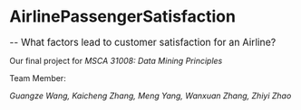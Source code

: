 # AirlinePassengerSatisfaction

<big>  -- What factors lead to customer satisfaction for an Airline?</big>

Our final project for *MSCA 31008: Data Mining Principles*

Team Member: 

*Guangze Wang, Kaicheng Zhang, Meng Yang, Wanxuan Zhang, Zhiyi Zhao*
